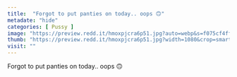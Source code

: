 ```yaml
---
title:  "Forgot to put panties on today.. oops 🙃"
metadate: "hide"
categories: [ Pussy ]
image: "https://preview.redd.it/hmoxpjcra6p51.jpg?auto=webp&s=f075cf4ff7aefb34eb79606332d737d9c14835de"
thumb: "https://preview.redd.it/hmoxpjcra6p51.jpg?width=1080&crop=smart&auto=webp&s=8af9e058f03c24a3651c75dcc08cf5c4d7823699"
visit: ""
---
```

Forgot to put panties on today.. oops 🙃
